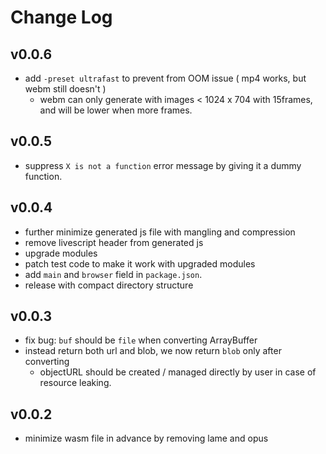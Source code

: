 # Change Log

## v0.0.6

 - add `-preset ultrafast` to prevent from OOM issue ( mp4 works, but webm still doesn't )
   - webm can only generate with images < 1024 x 704 with 15frames, and will be lower when more frames.


## v0.0.5

 - suppress `X is not a function` error message by giving it a dummy function.


## v0.0.4

 - further minimize generated js file with mangling and compression
 - remove livescript header from generated js
 - upgrade modules
 - patch test code to make it work with upgraded modules
 - add `main` and `browser` field in `package.json`.
 - release with compact directory structure


## v0.0.3

 - fix bug: `buf` should be `file` when converting ArrayBuffer
 - instead return both url and blob, we now return `blob` only after converting
   - objectURL should be created / managed directly by user in case of resource leaking.


## v0.0.2

 - minimize wasm file in advance by removing lame and opus
